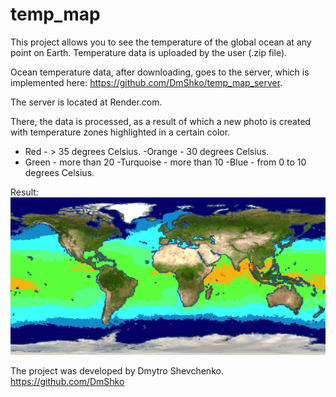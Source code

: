 # temp_map

This project allows you to see the temperature of the global ocean at any point on Earth. Temperature data is uploaded by the user (.zip file).

Ocean temperature data, after downloading, goes to the server, which is implemented here:
https://github.com/DmShko/temp_map_server.

The server is located at Render.com.

 There, the data is processed, as a result of which a new photo is created with temperature zones highlighted in a certain color.
- Red - > 35 degrees Celsius.
-Orange - 30 degrees Celsius.
- Green - more than 20
-Turquoise - more than 10
-Blue - from 0 to 10 degrees Celsius.

Result:
![My Image](public/temp_map.jpg)
 
The project was developed by Dmytro Shevchenko.
https://github.com/DmShko
